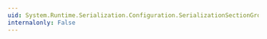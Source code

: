 ```yaml
---
uid: System.Runtime.Serialization.Configuration.SerializationSectionGroup.NetDataContractSerializer
internalonly: False
---
```

